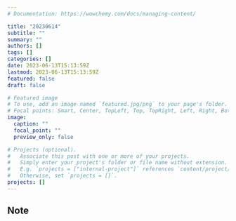 ```yaml
---
# Documentation: https://wowchemy.com/docs/managing-content/

title: "20230614"
subtitle: ""
summary: ""
authors: []
tags: []
categories: []
date: 2023-06-13T15:13:59Z
lastmod: 2023-06-13T15:13:59Z
featured: false
draft: false

# Featured image
# To use, add an image named `featured.jpg/png` to your page's folder.
# Focal points: Smart, Center, TopLeft, Top, TopRight, Left, Right, BottomLeft, Bottom, BottomRight.
image:
  caption: ""
  focal_point: ""
  preview_only: false

# Projects (optional).
#   Associate this post with one or more of your projects.
#   Simply enter your project's folder or file name without extension.
#   E.g. `projects = ["internal-project"]` references `content/project/deep-learning/index.md`.
#   Otherwise, set `projects = []`.
projects: []
---
```


## Note

